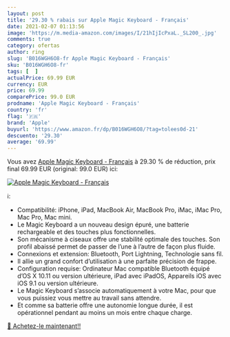 ```yaml
---
layout: post
title: '29.30 % rabais sur Apple Magic Keyboard - Français'
date: 2021-02-07 01:13:56
image: 'https://m.media-amazon.com/images/I/21hIjIcPxaL._SL200_.jpg'
comments: true
category: ofertas
author: ring
slug: 'B016WGH6O8-fr Apple Magic Keyboard - Français'
sku: 'B016WGH6O8-fr'
tags: [  ]
actualPrice: 69.99 EUR
currency: EUR
price: 69.99
comparePrice: 99.0 EUR
prodname: 'Apple Magic Keyboard - Français'
country: 'fr'
flag: '🇫🇷'
brand: 'Apple'
buyurl: 'https://www.amazon.fr/dp/B016WGH6O8/?tag=tolees0d-21'
descuento: '29.30'
average: '69.99'
---
```


Vous avez [Apple Magic Keyboard - Français](https://www.amazon.fr/dp/B016WGH6O8/?tag=tolees0d-21)  à  29.30 % de réduction, prix final  69.99 EUR (original: 99.0 EUR) ici:

[![Apple Magic Keyboard - Français](https://m.media-amazon.com/images/I/21hIjIcPxaL._SL200_.jpg)](https://www.amazon.fr/dp/B016WGH6O8/?tag=tolees0d-21)

ℹ️:

- Compatibilité: iPhone, iPad, MacBook Air, MacBook Pro, iMac, iMac Pro, Mac Pro, Mac mini.
- Le Magic Keyboard a un nouveau design épuré, une batterie rechargeable et des touches plus fonctionnelles.
- Son mécanisme à ciseaux offre une stabilité optimale des touches. Son profil abaissé permet de passer de l’une à l’autre de façon plus fluide.
- Connexions et extension: Bluetooth, Port Lightning, Technologie sans fil.
- Il allie un grand confort d’utilisation à une parfaite précision de frappe.
- Configuration requise: Ordinateur Mac compatible Bluetooth équipé d’OS X 10.11 ou version ultérieure, iPad avec iPadOS, Appareils iOS avec iOS 9.1 ou version ultérieure.
- Le Magic Keyboard s’associe automatiquement à votre Mac, pour que vous puissiez vous mettre au travail sans attendre.
- Et comme sa batterie offre une autonomie longue durée, il est opérationnel pendant au moins un mois entre chaque charge.

[🛒 Achetez-le maintenant!!](https://www.amazon.fr/dp/B016WGH6O8/?tag=tolees0d-21)
